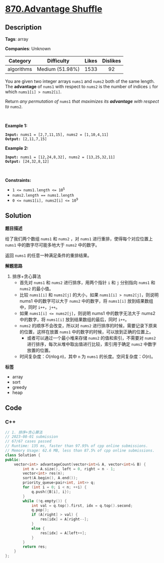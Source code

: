 # [870.Advantage Shuffle](https://leetcode.com/problems/advantage-shuffle/description/)

## Description

**Tags**: array

**Companies**: Unknown

|  Category  |   Difficulty    | Likes | Dislikes |
| :--------: | :-------------: | :---: | :------: |
| algorithms | Medium (51.98%) | 1533  |    92    |

<p>You are given two integer arrays <code>nums1</code> and <code>nums2</code> both of the same length. The <strong>advantage</strong> of <code>nums1</code> with respect to <code>nums2</code> is the number of indices <code>i</code> for which <code>nums1[i] &gt; nums2[i]</code>.</p>
<p>Return <em>any permutation of </em><code>nums1</code><em> that maximizes its <strong>advantage</strong> with respect to </em><code>nums2</code>.</p>
<p>&nbsp;</p>
<p><strong class="example">Example 1:</strong></p>
<pre><code><strong>Input:</strong> nums1 = [2,7,11,15], nums2 = [1,10,4,11]
<strong>Output:</strong> [2,11,7,15]</code></pre><p><strong class="example">Example 2:</strong></p>
<pre><code><strong>Input:</strong> nums1 = [12,24,8,32], nums2 = [13,25,32,11]
<strong>Output:</strong> [24,32,8,12]</code></pre>
<p>&nbsp;</p>
<p><strong>Constraints:</strong></p>
<ul>
  <li><code>1 &lt;= nums1.length &lt;= 10<sup>5</sup></code></li>
  <li><code>nums2.length == nums1.length</code></li>
  <li><code>0 &lt;= nums1[i], nums2[i] &lt;= 10<sup>9</sup></code></li>
</ul>

## Solution

**题目描述**

给了我们两个数组 `nums1` 和 `nums2` ，对 `nums1` 进行重排，使得每个对应位置上 `nums1` 中的数字尽可能多地大于 `nums2` 中的数字。

返回 `nums1` 的任意一种满足条件的重排结果。

**解题思路**

1. 排序+贪心算法
   - 首先对 `nums1` 和 `nums2` 进行排序，用两个指针 `i` 和 `j` 分别指向 `nums1` 和 `nums2` 的最小值。
   - 比较 `nums1[i]` 和 `nums2[j]` 的大小，如果 `nums1[i] > nums2[j]`，则说明 nums1 中的数字可以大于 `nums2` 中的数字，将 `nums1[i]` 放到结果数组中，同时 `i++`，`j++`。
   - 如果 `nums1[i] <= nums2[j]`，则说明 nums1 中的数字无法大于 nums2 中的数字，将 `nums1[i]` 放到结果数组的最后，同时 `i++`。
   - `nums2` 的顺序不会改变，所以对 `nums2` 进行排序的时候，需要记录下原来的位置，这样在放置 `nums1` 中的数字的时候，可以放到正确的位置上。
     - 或者可以通过一个最小堆来存储 `nums2` 的值和索引，不需要对 `nums2` 进行排序，每次从堆中取出值进行比较，索引用于确定 `nums2` 中数字放置的位置。
   - 时间复杂度：$O(n \log n)$，其中 `n` 为 `nums1` 的长度。空间复杂度：$O(n)$。

**标签**

- array
- sort
- greedy
- heap

<!-- code start -->
## Code

### C++

```cpp
// 1. 排序+贪心算法
// 2023-08-01 submission
// 67/67 cases passed
// Runtime: 135 ms, faster than 97.95% of cpp online submissions.
// Memory Usage: 62.6 MB, less than 87.5% of cpp online submissions.
class Solution {
public:
    vector<int> advantageCount(vector<int>& A, vector<int>& B) {
        int n = A.size(), left = 0, right = n - 1;
        vector<int> res(n);
        sort(A.begin(), A.end());
        priority_queue<pair<int, int>> q;
        for (int i = 0; i < n; ++i) {
            q.push({B[i], i});
        }
        while (!q.empty()) {
            int val = q.top().first, idx = q.top().second;
            q.pop();
            if (A[right] > val) {
                res[idx] = A[right--];
            }
            else {
                res[idx] = A[left++];
            }
        }
        return res;
    }
};
```

<!-- code end -->
